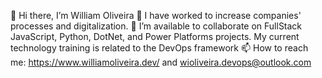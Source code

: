 👋 Hi there, I’m William Oliveira
👀 I have worked to increase companies' processes and digitalization.
💞️ I’m available to collaborate on FullStack JavaScript, Python, DotNet, and Power Platforms projects.
My current technology training is related to the DevOps framework
📫 How to reach me: https://www.williamoliveira.dev/ and wioliveira.devops@outlook.com
<!---
wioliveira-devops/ is a ✨ special ✨ repository because its `README.md` (this file) appears on your GitHub profile.
You can click the Preview link to take a look at your changes.
--->
